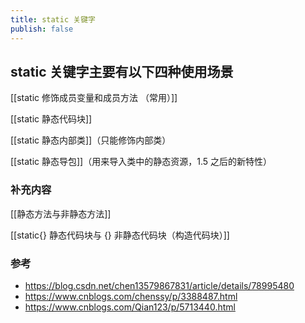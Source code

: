 ```yaml
---
title: static 关键字
publish: false
---
```


## static 关键字主要有以下四种使用场景

[[static 修饰成员变量和成员方法 （常用）]]

[[static 静态代码块]]

[[static 静态内部类]]（只能修饰内部类）

[[static 静态导包]]（用来导入类中的静态资源，1.5 之后的新特性）

### 补充内容

[[静态方法与非静态方法]]

[[static{} 静态代码块与 {} 非静态代码块（构造代码块）]]

### 参考

- <https://blog.csdn.net/chen13579867831/article/details/78995480>
- <https://www.cnblogs.com/chenssy/p/3388487.html>
- <https://www.cnblogs.com/Qian123/p/5713440.html>
